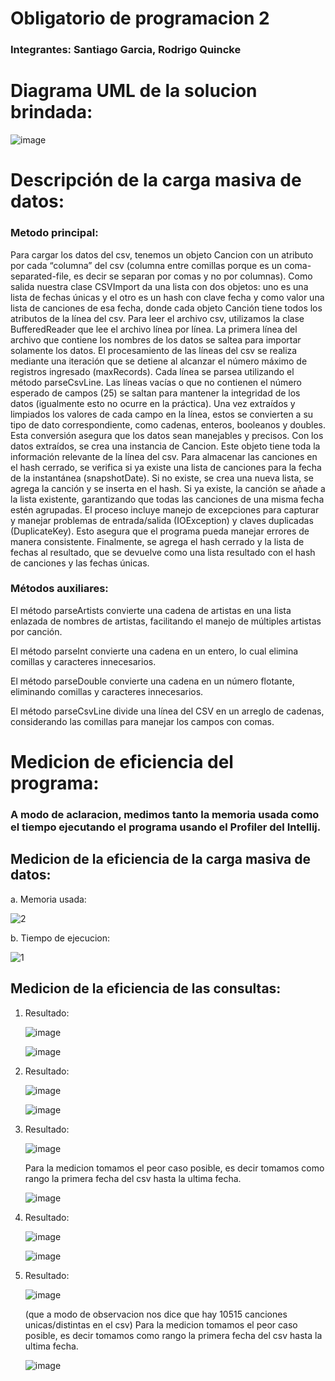 # Obligatorio de programacion 2 
### Integrantes: Santiago Garcia, Rodrigo Quincke
# Diagrama UML de la solucion brindada:

![image](https://github.com/SgO1337/obligatorio_prog2_sgarcia1_rquincke/assets/69167503/6387b40a-61cb-4163-9fdd-2fff88c8d514)

# Descripción de la carga masiva de datos:
### Metodo principal:
Para cargar los datos del csv, tenemos un objeto Cancion con un atributo por cada “columna” del csv (columna entre comillas porque es un coma-separated-file, es decir se separan por comas y no por columnas).
Como salida nuestra clase CSVImport da una lista con dos objetos: uno es una lista de fechas únicas y el otro es un hash con clave fecha y como valor una lista de canciones de esa fecha, donde cada objeto Canción tiene todos los atributos de la línea del csv.
Para leer el archivo csv, utilizamos la clase BufferedReader que lee el archivo línea por línea. La primera línea del archivo que contiene los nombres de los datos se saltea para importar solamente los datos.
El procesamiento de las líneas del csv se realiza mediante una iteración que se detiene al alcanzar el número máximo de registros ingresado (maxRecords). Cada línea se parsea utilizando el método parseCsvLine. Las líneas vacías o que no contienen el número esperado de campos (25) se saltan para mantener la integridad de los datos (igualmente esto no ocurre en la práctica).
Una vez extraídos y limpiados los valores de cada campo en la línea, estos se convierten a su tipo de dato correspondiente, como cadenas, enteros, booleanos y doubles. Esta conversión asegura que los datos sean manejables y precisos.
Con los datos extraídos, se crea una instancia de Cancion. Este objeto tiene toda la información relevante de la línea del csv.
Para almacenar las canciones en el hash cerrado, se verifica si ya existe una lista de canciones para la fecha de la instantánea (snapshotDate). Si no existe, se crea una nueva lista, se agrega la canción y se inserta en el hash. Si ya existe, la canción se añade a la lista existente, garantizando que todas las canciones de una misma fecha estén agrupadas.
El proceso incluye manejo de excepciones para capturar y manejar problemas de entrada/salida (IOException) y claves duplicadas (DuplicateKey). Esto asegura que el programa pueda manejar errores de manera consistente.
Finalmente, se agrega el hash cerrado y la lista de fechas al resultado, que se devuelve como una lista resultado con el hash de canciones y las fechas únicas.
### Métodos auxiliares:
El método parseArtists convierte una cadena de artistas en una lista enlazada de nombres de artistas, facilitando el manejo de múltiples artistas por canción.

El método parseInt convierte una cadena en un entero, lo cual elimina comillas y caracteres innecesarios.

El método parseDouble convierte una cadena en un número flotante, eliminando comillas y caracteres innecesarios.

El método parseCsvLine divide una línea del CSV en un arreglo de cadenas, considerando las comillas para manejar los campos con comas.
# Medicion de eficiencia del programa:
### A modo de aclaracion, medimos tanto la memoria usada como el tiempo ejecutando el programa usando el Profiler del Intellij.
## Medicion de la eficiencia de la carga masiva de datos: 
a. Memoria usada:

![2](https://github.com/SgO1337/obligatorio_prog2_sgarcia1_rquincke/assets/69167503/0e51e5bd-cf08-4f10-a794-5da3d46dd1f4)

b. Tiempo de ejecucion: 

![1](https://github.com/SgO1337/obligatorio_prog2_sgarcia1_rquincke/assets/69167503/dc071a4b-3a01-4e2b-aae0-7bd51e2914b1)

## Medicion de la eficiencia de las consultas:
1. Resultado:
   
   ![image](https://github.com/SgO1337/obligatorio_prog2_sgarcia1_rquincke/assets/69167503/6ff8b384-fb8e-4071-a77c-1c9b594dbd53)

   ![image](https://github.com/SgO1337/obligatorio_prog2_sgarcia1_rquincke/assets/69167503/fddfbe03-5a63-41cf-b1d6-44f31aa1b340)

2. Resultado:
   
   ![image](https://github.com/SgO1337/obligatorio_prog2_sgarcia1_rquincke/assets/69167503/162ecba2-0420-4e49-998a-da68fbbdc116)

   ![image](https://github.com/SgO1337/obligatorio_prog2_sgarcia1_rquincke/assets/69167503/6c2ea66a-1f6b-41da-969f-ca047978b215)

3. Resultado:
   
   ![image](https://github.com/SgO1337/obligatorio_prog2_sgarcia1_rquincke/assets/69167503/9a2ce169-0e3d-418b-8ff7-7defd2ae7dba)

   Para la medicion tomamos el peor caso posible, es decir tomamos como rango la primera fecha del csv hasta la ultima fecha.
   
   ![image](https://github.com/SgO1337/obligatorio_prog2_sgarcia1_rquincke/assets/69167503/c01a109a-7c7b-4e32-acbb-d3546d291f7c)

4. Resultado:
  
   ![image](https://github.com/SgO1337/obligatorio_prog2_sgarcia1_rquincke/assets/69167503/c9ddc866-2184-4f1e-a4ef-76dfee99cfb0)

   ![image](https://github.com/SgO1337/obligatorio_prog2_sgarcia1_rquincke/assets/69167503/5d7998cd-5f31-4d3e-b341-4a20439cd11a)
   
5. Resultado:
   
   ![image](https://github.com/SgO1337/obligatorio_prog2_sgarcia1_rquincke/assets/69167503/6d0c5671-c2cf-45ec-83d0-dc270e08104b)
   
   (que a modo de observacion nos dice que hay 10515 canciones unicas/distintas en el csv)
   Para la medicion tomamos el peor caso posible, es decir tomamos como rango la primera fecha del csv hasta la ultima fecha.

   ![image](https://github.com/SgO1337/obligatorio_prog2_sgarcia1_rquincke/assets/69167503/af3ccdbf-cd3e-40a9-b40e-e54055dacdc7)
